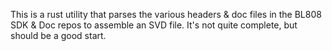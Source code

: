 This is a rust utility that parses the various headers & doc files in the BL808 SDK & Doc repos to assemble an SVD file. It's not quite complete, but should be a good start.
